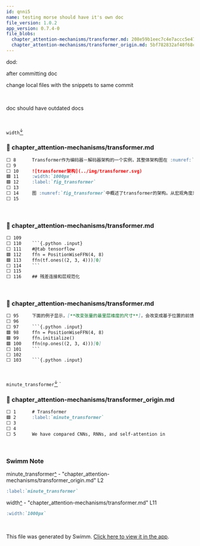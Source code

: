 ```yaml
---
id: qnni5
name: testing morse should have it's own doc
file_version: 1.0.2
app_version: 0.7.4-0
file_blobs:
  chapter_attention-mechanisms/transformer.md: 208e59b1eec7c4e7accc5e476099e6fa959654ab
  chapter_attention-mechanisms/transformer_origin.md: 5bf782832af40f68c886186ac166ff2615db86fb
---
```


dod:

after committing doc

change local files with the snippets to same commit

<br/>

doc should have outdated docs

<br/>

`width`[<sup id="2hyFKK">↓</sup>](#f-2hyFKK)
<!-- NOTE-swimm-snippet: the lines below link your snippet to Swimm -->
### 📄 chapter_attention-mechanisms/transformer.md
```markdown
⬜ 8      Transformer作为编码器－解码器架构的一个实例，其整体架构图在 :numref:`fig_transformer`中展示。正如所见到的，transformer是由编码器和解码器组成的。与 :numref:`fig_s2s_attention_details`中基于Bahdanau注意力实现的序列到序列的学习相比，transformer的编码器和解码器是基于自注意力的模块叠加而成的，源（输入）序列和目标（输出）序列的*嵌入*（embedding）表示将加上*位置编码*（positional encoding），再分别输入到编码器和解码器中。
⬜ 9      
⬜ 10     ![transformer架构](../img/transformer.svg)
🟩 11     :width:`1000px`
🟩 12     :label:`fig_transformer`
⬜ 13     
⬜ 14     图 :numref:`fig_transformer`中概述了transformer的架构。从宏观角度来看，transformer的编码器是由多个相同的层叠加而成的，每个层都有两个子层（子层表示为$\mathrm{sublayer}$）。第一个子层是*多头自注意力*（multi-head self-attention）汇聚；第二个子层是*基于位置的前馈网络*（positionwise feed-forward network）。具体来说，在计算编码器的自注意力时，查询、键和值都来自前一个编码器层的输出。受 :numref:`sec_resnet`中残差网络的启发，每个子层都采用了*残差连接*（residual connection）。在transformer中，对于序列中任何位置的任何输入$\mathbf{x} \in \mathbb{R}^d$，都要求满足$\mathrm{sublayer}(\mathbf{x}) \in \mathbb{R}^d$，以便残差连接满足$\mathbf{x} + \mathrm{sublayer}(\mathbf{x}) \in \mathbb{R}^d$。在残差连接的加法计算之后，紧接着应用*层规范化*（layer normalization） :cite:`Ba.Kiros.Hinton.2016`。因此，输入序列对应的每个位置，transformer编码器都将输出一个$d$维表示向量。
⬜ 15     
```

<br/>


<!-- NOTE-swimm-snippet: the lines below link your snippet to Swimm -->
### 📄 chapter_attention-mechanisms/transformer.md
```markdown
⬜ 109    
⬜ 110    ```{.python .input}
⬜ 111    #@tab tensorflow
🟩 112    ffn = PositionWiseFFN(4, 8)
🟩 113    ffn(tf.ones((2, 3, 4)))[0]
⬜ 114    ```
⬜ 115    
⬜ 116    ## 残差连接和层规范化
```

<br/>

<!-- NOTE-swimm-snippet: the lines below link your snippet to Swimm -->
### 📄 chapter_attention-mechanisms/transformer.md
```markdown
⬜ 95     下面的例子显示，[**改变张量的最里层维度的尺寸**]，会改变成基于位置的前馈网络的输出尺寸。因为用同一个多层感知机对所有位置上的输入进行变换，所以当所有这些位置的输入相同时，它们的输出也是相同的。
⬜ 96     
⬜ 97     ```{.python .input}
🟩 98     ffn = PositionWiseFFN(4, 8)
🟩 99     ffn.initialize()
🟩 100    ffn(np.ones((2, 3, 4)))[0]
⬜ 101    ```
⬜ 102    
⬜ 103    ```{.python .input}
```

<br/>

`minute_transformer`[<sup id="ZL7Wel">↓</sup>](#f-ZL7Wel) \`
<!-- NOTE-swimm-snippet: the lines below link your snippet to Swimm -->
### 📄 chapter_attention-mechanisms/transformer_origin.md
```markdown
⬜ 1      # Transformer
🟩 2      :label:`minute_transformer`
⬜ 3      
⬜ 4      
⬜ 5      We have compared CNNs, RNNs, and self-attention in
```

<br/>

<!-- THIS IS AN AUTOGENERATED SECTION. DO NOT EDIT THIS SECTION DIRECTLY -->
### Swimm Note

<span id="f-ZL7Wel">minute_transformer</span>[^](#ZL7Wel) - "chapter_attention-mechanisms/transformer_origin.md" L2
```markdown
:label:`minute_transformer`
```

<span id="f-2hyFKK">width</span>[^](#2hyFKK) - "chapter_attention-mechanisms/transformer.md" L11
```markdown
:width:`1000px`
```

<br/>

This file was generated by Swimm. [Click here to view it in the app](https://swimm-web-app.web.app/repos/Z2l0aHViJTNBJTNBZDJsLXpoJTNBJTNBc2h1anV1dQ==/docs/qnni5).